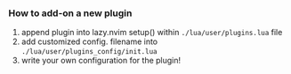 ### How to add-on a new plugin
1. append plugin into lazy.nvim setup() within `./lua/user/plugins.lua` file 
2. add customized config. filename into `./lua/user/plugins_config/init.lua` 
3. write your own configuration for the plugin! 
